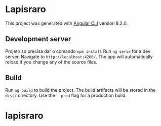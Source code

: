 # Lapisraro

This project was generated with [Angular CLI](https://github.com/angular/angular-cli) version 8.2.0.

## Development server

Projeto so precisa dar o comando `npm install`
Run `ng serve` for a dev server. Navigate to `http://localhost:4200/`. The app will automatically reload if you change any of the source files.

## Build

Run `ng build` to build the project. The build artifacts will be stored in the `dist/` directory. Use the `--prod` flag for a production build.


# lapisraro

